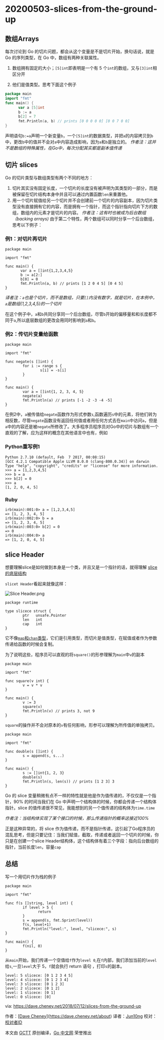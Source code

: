 # 20200503-slices-from-the-ground-up

## 数组Arrays

每次讨论到 Go 的切片问题，都会从这个变量是不是切片开始，换句话说，就是 Go 的序列类型，在 Go 中，数组有两种关联属性。

1. 数组拥有固定的大小；`[5]int`即表明是一个有 5 个`int`的数组，又与`[3]int`相区分开

2. 他们是值类型。思考下面这个例子
```go
package main
import "fmt"
func main() {
      var a [5]int
      b := a
      b[2] = 7
      fmt.Println(a, b) // prints [0 0 0 0 0] [0 0 7 0 0]
}
```

声明语句`b:=a`声明一个新变量`b`，一个`[5]int`的数据类型，并把`a`的内容拷贝到`b`中，更改`b`中的值并不会对`a`中内容造成影响，因为`a`和`b`是独立的。
*作者注：这并不是数组的特殊属性，在Go中，每次分配其实都是副本值传递* 

## 切片 slices
Go 的切片类型与数组类型有两个不同的地方：
1. 切片其实没有固定长度，一个切片的长度没有被声明为其类型的一部分，而是被保留在切片结构本身中并且可以通过内置函数`len`来重置他。
2. 用一个切片赋值给另一个切片并不会创建前一个切片的内容副本，因为切片类型没有直接拥有它的内容，而是拥有一个指针，而这个指针指向切片下方的数组，数组内的元素才是切片的内容。
*作者注：这有时也被成为后台数组（backing arrays)*
由于第二个特性，两个数组可以同时分享一个后台数组，思考以下例子：
### 例1：对切片再切片
 ```
package main

import "fmt"

func main() {
        var a = []int{1,2,3,4,5}
        b := a[2:]
        b[0] = 0
        fmt.Println(a, b) // prints [1 2 0 4 5] [0 4 5]
}
 ```

*译者注：`a`也是个切片，而不是数组，只要`[]`内没有数字，就是切片，在本例中，`a`是数组{1,2,3,4,5}的一个切片*

在这个例子中，`a`和`b`共同分享同一个后台数组，尽管`b`开始的偏移量和和长度都不同于`a`,所以底层数组的更改会用同时影响到`a`和`b`。

### 例2：传切片变量给函数

```
package main

import "fmt"

func negate(s []int) {
        for i := range s {
                s[i] = -s[i]
        }
}

func main() {
        var a = []int{1, 2, 3, 4, 5}
        negate(a)
        fmt.Println(a) // prints [-1 -2 -3 -4 -5]
}
```

在例2中，`a`被传值给`negate`函数作为形式参数`s`,函数遍历`s`中的元素，将他们转为相反数，尽管`negate`函数没有返回任何值或者用任何方式去在`main`中访问`a`，但是`a`中的内容还是被`negate`所修改了。大多程序员程序员对Go中的切片与数组有一个直观的了解，应为这样的概念在其他语言中也有，例如

### Python重写例1
```
Python 2.7.10 (default, Feb  7 2017, 00:08:15)
[GCC 4.2.1 Compatible Apple LLVM 8.0.0 (clang-800.0.34)] on darwin
Type "help", "copyright", "credits" or "license" for more information.
>>> a = [1,2,3,4,5]
>>> b = a
>>> b[2] = 0
>>> a
[1, 2, 0, 4, 5]
```
### Ruby

```
irb(main):001:0> a = [1,2,3,4,5]
=> [1, 2, 3, 4, 5]
irb(main):002:0> b = a
=> [1, 2, 3, 4, 5]
irb(main):003:0> b[2] = 0
=> 0
irb(main):004:0> a
=> [1, 2, 0, 4, 5]
```

## slice Header

想要理解slice是如何做到本身是一个类，并且又是一个指针的话，就得理解  [slice 的底层结构](https://golang.org/pkg/reflect/#sliceHeader)

`slicet Header`看起来就像这样：

![Slice Header.png](https://github.com/Jun10ng/go_blog_translation/blob/master/Dave%E5%8D%9A%E5%AE%A2%E7%BF%BB%E8%AF%91/%E4%BB%8E%E5%A4%B4%E5%BC%80%E5%A7%8BSlice/Slice%20Header.png?raw=true)

```
package runtime

type slicece struct {
        ptr   unsafe.Pointer
        len   int
        cap   int
}
```

它不像[`map`和`chan`类型](https://dave.cheney.net/2017/04/30/if-a-map-isnt-a-reference-variable-what-is-it)，它们是引用类型，而切片是值类型，在赋值或者作为参数传递给函数的时候会复制。

为了说明这些，程序员可以直观的将`square()`的形参理解为`main`中`v`的副本

```
package main

import "fmt"

func square(v int) {
        v = v * v
}

func main() {
        v := 3
        square(v)
        fmt.Println(v) // prints 3, not 9
}
```

`square`的操作并不会对原本的`v`有任何影响，形参可以理解为所传值的单独拷贝。

```
package main

import "fmt"

func double(s []int) {
        s = append(s, s...)
}

func main() {
        s := []int{1, 2, 3}
        double(s)
        fmt.Println(s, len(s)) // prints [1 2 3] 3
}
```

Go 的 slice 变量稍微有点不一样的特性就是他是作为值传递的，不仅仅是一个指针，90% 的时间当我们在 Go 中声明一个结构体的时候，你都会传递一个结构体指针。slice 的值传递很不常见，我能想到的另一个值传递的结构体为`time.time`

*作者注：当结构体实现了某个接口的时候，那么传递指针的概率这接近100%*

正是这种异常的，将 slice 作为值传递，而不是指针传递，这引起了Go程序员的混乱思考，但是只要记住：当我们赋值，截取，传递或者返回一个切片的时候，你只是在创建一个slice Header结构体，这个结构体有着三个字段：指向后台数组的指针，当前长度`len`，容量`cap`

## 总结

写一个用切片作为栈的例子

```
package main

import "fmt"

func f(s []string, level int) {
        if level > 5 {
               return
        }
        s = append(s, fmt.Sprint(level))
        f(s, level+1)
        fmt.Println("level:", level, "slicece:", s)
}

func main() {
        f(nil, 0)
}
```

从`main`开始，我们传递一个空值给`f`作为`level 0`,在`f`内部，我们添加当前的`level` 给`s`,一旦`level`大于 5，`f`就会执行 return 语句 ，打印`s`的副本。

```
level: 5 slicece: [0 1 2 3 4 5]
level: 4 slicece: [0 1 2 3 4]
level: 3 slicece: [0 1 2 3]
level: 2 slicece: [0 1 2]
level: 1 slicece: [0 1]
level: 0 slicece: [0]
```

via: https://dave.cheney.net/2018/07/12/slices-from-the-ground-up

作者：[[Dave Cheney](https://dave.cheney.net/)](https://dave.cheney.net/about)
译者：[Jun10ng](https://github.com/Jun10ng)
校对：[校对者ID](https://github.com/校对者ID)

本文由 [GCTT](https://github.com/studygolang/GCTT) 原创编译，[Go 中文网](https://studygolang.com/) 荣誉推出